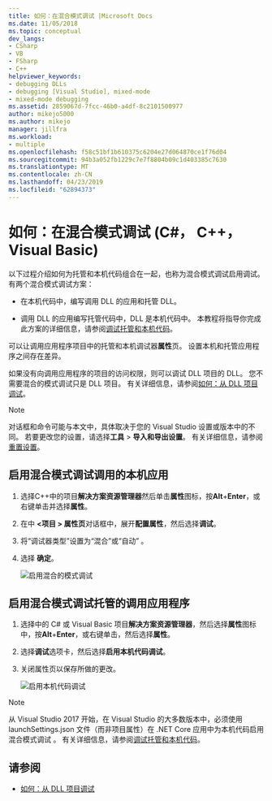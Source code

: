 ```yaml
---
title: 如何：在混合模式调试 |Microsoft Docs
ms.date: 11/05/2018
ms.topic: conceptual
dev_langs:
- CSharp
- VB
- FSharp
- C++
helpviewer_keywords:
- debugging DLLs
- debugging [Visual Studio], mixed-mode
- mixed-mode debugging
ms.assetid: 2859067d-7fcc-46b0-a4df-8c2101500977
author: mikejo5000
ms.author: mikejo
manager: jillfra
ms.workload:
- multiple
ms.openlocfilehash: f58c51bf1b610375c6204e27d064870ce1f76d04
ms.sourcegitcommit: 94b3a052fb1229c7e7f8804b09c1d403385c7630
ms.translationtype: MT
ms.contentlocale: zh-CN
ms.lasthandoff: 04/23/2019
ms.locfileid: "62894373"
---
```

# <a name="how-to-debug-in-mixed-mode-c-c-visual-basic"></a>如何：在混合模式调试 (C#， C++，Visual Basic)

以下过程介绍如何为托管和本机代码组合在一起，也称为混合模式调试启用调试。 有两个混合模式调试方案：

- 在本机代码中，编写调用 DLL 的应用和托管 DLL。

- 调用 DLL 的应用编写托管代码中，DLL 是本机代码中。 本教程将指导你完成此方案的详细信息，请参阅[调试托管和本机代码](../debugger/how-to-debug-managed-and-native-code.md)。

可以让调用应用程序项目中的托管和本机调试器**属性**页。 设置本机和托管应用程序之间存在差异。

如果没有向调用应用程序的项目的访问权限，则可以调试 DLL 项目的 DLL。 您不需要混合的模式调试只是 DLL 项目。 有关详细信息，请参阅[如何：从 DLL 项目调试](../debugger/how-to-debug-from-a-dll-project.md)。

> [!NOTE]
> 对话框和命令可能与本文中，具体取决于您的 Visual Studio 设置或版本中的不同。 若要更改您的设置，请选择**工具** > **导入和导出设置**。 有关详细信息，请参阅[重置设置](../ide/environment-settings.md#reset-settings)。

## <a name="enable-mixed-mode-debugging-for-a-native-calling-app"></a>启用混合模式调试调用的本机应用

1. 选择C++中的项目**解决方案资源管理器**然后单击**属性**图标，按**Alt**+**Enter**，或右键单击并选择**属性**。

1. 在中 **\<项目 > 属性页**对话框中，展开**配置属性**，然后选择**调试**。

1. 将“调试器类型”设置为“混合”或“自动”    。

1. 选择 **确定**。

   ![启用混合的模式调试](../debugger/media/dbg-mixed-mode-from-native.png "启用混合的模式调试")

## <a name="enable-mixed-mode-debugging-for-a-managed-calling-app"></a>启用混合模式调试托管的调用应用程序

1. 选择中的 C# 或 Visual Basic 项目**解决方案资源管理器**，然后选择**属性**图标中，按**Alt**+**Enter**，或右键单击，然后选择**属性**。

1. 选择**调试**选项卡，然后选择**启用本机代码调试**。

1. 关闭属性页以保存所做的更改。

   ![启用本机代码调试](../debugger/media/dbg-mixed-mode-from-csharp.png "启用本机代码调试")

> [!NOTE]
> 从 Visual Studio 2017 开始，在 Visual Studio 的大多数版本中，必须使用 launchSettings.json 文件（而非项目属性）在 .NET Core 应用中为本机代码启用混合模式调试  。 有关详细信息，请参阅[调试托管和本机代码](../debugger/how-to-debug-managed-and-native-code.md)。

## <a name="see-also"></a>请参阅

- [如何：从 DLL 项目调试](../debugger/how-to-debug-from-a-dll-project.md)